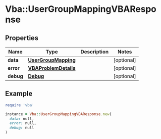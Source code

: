 # Vba::UserGroupMappingVBAResponse

## Properties

| Name | Type | Description | Notes |
| ---- | ---- | ----------- | ----- |
| **data** | [**UserGroupMapping**](UserGroupMapping.md) |  | [optional] |
| **error** | [**VBAProblemDetails**](VBAProblemDetails.md) |  | [optional] |
| **debug** | [**Debug**](Debug.md) |  | [optional] |

## Example

```ruby
require 'vba'

instance = Vba::UserGroupMappingVBAResponse.new(
  data: null,
  error: null,
  debug: null
)
```

